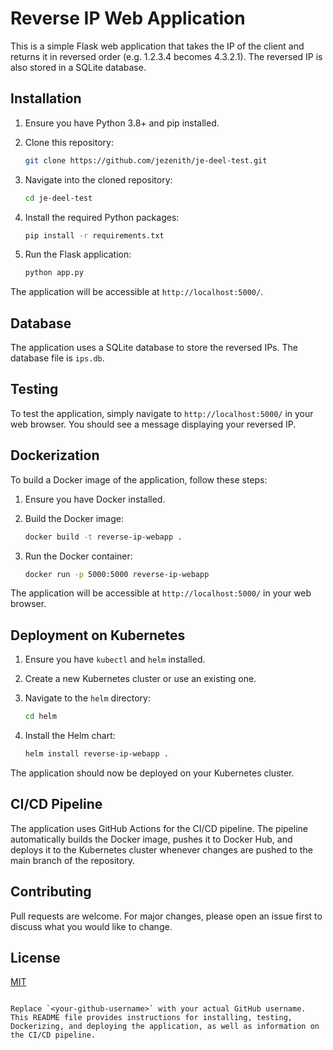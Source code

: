 
# Reverse IP Web Application

This is a simple Flask web application that takes the IP of the client and returns it in reversed order (e.g. 1.2.3.4 becomes 4.3.2.1). The reversed IP is also stored in a SQLite database.

## Installation

1. Ensure you have Python 3.8+ and pip installed.

2. Clone this repository:

   ```bash
   git clone https://github.com/jezenith/je-deel-test.git
   ```

3. Navigate into the cloned repository:

   ```bash
   cd je-deel-test
   ```

4. Install the required Python packages:

   ```bash
   pip install -r requirements.txt
   ```

5. Run the Flask application:

   ```bash
   python app.py
   ```

The application will be accessible at `http://localhost:5000/`.

## Database

The application uses a SQLite database to store the reversed IPs. The database file is `ips.db`.

## Testing

To test the application, simply navigate to `http://localhost:5000/` in your web browser. You should see a message displaying your reversed IP.

## Dockerization

To build a Docker image of the application, follow these steps:

1. Ensure you have Docker installed.

2. Build the Docker image:

   ```bash
   docker build -t reverse-ip-webapp .
   ```

3. Run the Docker container:

   ```bash
   docker run -p 5000:5000 reverse-ip-webapp
   ```

The application will be accessible at `http://localhost:5000/` in your web browser.

## Deployment on Kubernetes

1. Ensure you have `kubectl` and `helm` installed.

2. Create a new Kubernetes cluster or use an existing one.

3. Navigate to the `helm` directory:

   ```bash
   cd helm
   ```

4. Install the Helm chart:

   ```bash
   helm install reverse-ip-webapp .
   ```

The application should now be deployed on your Kubernetes cluster.

## CI/CD Pipeline

The application uses GitHub Actions for the CI/CD pipeline. The pipeline automatically builds the Docker image, pushes it to Docker Hub, and deploys it to the Kubernetes cluster whenever changes are pushed to the main branch of the repository.

## Contributing

Pull requests are welcome. For major changes, please open an issue first to discuss what you would like to change.

## License

[MIT](https://choosealicense.com/licenses/mit/)
```

Replace `<your-github-username>` with your actual GitHub username. This README file provides instructions for installing, testing, Dockerizing, and deploying the application, as well as information on the CI/CD pipeline.